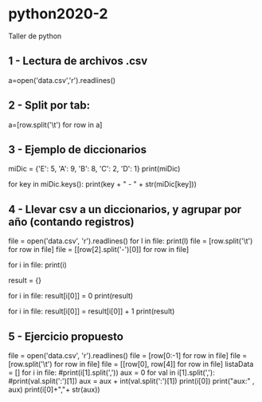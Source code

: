 # python2020-2

Taller de python

## 1 - Lectura de archivos .csv

a=open('data.csv','r').readlines()


## 2 - Split por tab:
a=[row.split('\t') for row in a]



## 3 - Ejemplo de diccionarios

miDic = {'E': 5, 'A': 9, 'B': 8, 'C': 2, 'D': 1}
print(miDic)

for key in miDic.keys():
    print(key + " - " +  str(miDic[key]))



## 4 - Llevar csv a un diccionarios, y agrupar por año (contando registros)

file = open('data.csv', 'r').readlines()
for l in file:
    print(l)
file = [row.split('\t') for row in file]
file = [[row[2].split('-')[0]] for row in file]

for i in file:
    print(i)

result = {}

for i in file:
    result[i[0]] = 0
print(result)

for i in file:
    result[i[0]] = result[i[0]] + 1
print(result)



## 5 - Ejercicio propuesto

file = open('data.csv', 'r').readlines()
file = [row[0:-1] for row in file]
file = [row.split('\t') for row in file]
file = [[row[0], row[4]] for row in file]
listaData = []
for i in file:
    #print(i[1].split(','))
    aux = 0
    for val in i[1].split(','):
        #print(val.split(':')[1])
        aux = aux + int(val.split(':')[1])
    print(i[0])
    print("aux:" , aux)
    print(i[0]+","+ str(aux))




